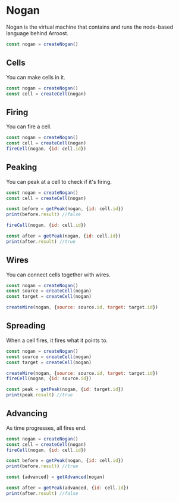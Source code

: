# Nogan

Nogan is the virtual machine that contains and runs the node-based language behind Arroost.

```js
const nogan = createNogan()
```

## Cells

You can make cells in it.

```js
const nogan = createNogan()
const cell = createCell(nogan)
```

## Firing

You can fire a cell.

```js
const nogan = createNogan()
const cell = createCell(nogan)
fireCell(nogan, {id: cell.id})
```

## Peaking

You can peak at a cell to check if it's firing.

```js
const nogan = createNogan()
const cell = createCell(nogan)

const before = getPeak(nogan, {id: cell.id})
print(before.result) //false

fireCell(nogan, {id: cell.id})

const after = getPeak(nogan, {id: cell.id})
print(after.result) //true
```

## Wires

You can connect cells together with wires.

```js
const nogan = createNogan()
const source = createCell(nogan)
const target = createCell(nogan)

createWire(nogan, {source: source.id, target: target.id})
```

## Spreading

When a cell fires, it fires what it points to.

```js
const nogan = createNogan()
const source = createCell(nogan)
const target = createCell(nogan)

createWire(nogan, {source: source.id, target: target.id})
fireCell(nogan, {id: source.id})

const peak = getPeak(nogan, {id: target.id})
print(peak.result) //true
```

## Advancing

As time progresses, all fires end.

```js
const nogan = createNogan()
const cell = createCell(nogan)
fireCell(nogan, {id: cell.id})

const before = getPeak(nogan, {id: cell.id})
print(before.result) //true

const {advanced} = getAdvanced(nogan)

const after = getPeak(advanced, {id: cell.id})
print(after.result) //false
```

